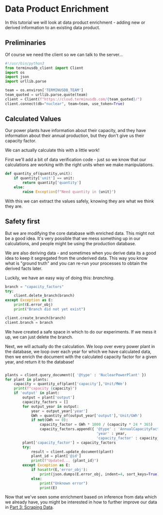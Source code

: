 # Data Product Enrichment

In this tutorial we will look at data product enrichment - adding new
or derived information to an existing data product.

## Preliminaries

Of course we need the client so we can talk to the server...

```python
#!/usr/bin/python3
from terminusdb_client import Client
import os
import json
import urllib.parse

team = os.environ['TERMINUSDB_TEAM']
team_quoted = urllib.parse.quote(team)
client = Client(f"https://cloud.terminusdb.com/{team_quoted}/")
client.connect(db="nuclear", team=team, use_token=True)
```

## Calculated Values

Our power plants have information about their capacity, and they have
information about their annual production, but they don't give us
their capacity factor.

We can actually calculate this with a little work!

First we'll add a bit of data verification code - just so we know that
our calculations are working with the right units when we make manipulations.

```python
def quantity_of(quantity,unit):
    if quantity['unit'] == unit:
        return quantity['quantity']
    else:
        raise Exception(f"Need quantity in {unit}")
```

With this we can extract the values safely, knowing they are what we
think they are.

## Safety first

But we are modifying the core database with enriched data. This might
not be a good idea. It's very possible that we mess something up in
our calculations, and people might be using the production database.

We are also deriving data - and sometimes when you derive data its a
good idea to keep it segregated from the underived data. This way you
know what is "ground truth" and you can re-run your processes to
obtain the derived facts later.

Luckily, we have an easy way of doing this: *branching*.

```python
branch = "capacity_factors"
try:
    client.delete_branch(branch)
except Exception as E:
    print(E.error_obj)
    print("Branch did not yet exist")

client.create_branch(branch)
client.branch = branch
```

We have created a safe space in which to do our experiments. If we
mess it up, we can just delete the branch.

Next, we will actually do the calculation. We loop over every power
plant in the database, we loop over each year for which we have
calculated data, then we enrich the document with the calculated
capacity factor for a given year, and return it to the database!

```python

plants = client.query_document({ '@type' : 'NuclearPowerPlant' })
for plant in plants:
    capacity = quantity_of(plant['capacity'],'Unit/MWe')
    print(f"capacity {capacity}")
    if 'output' in plant:
        output = plant['output']
        capacity_factors = []
        for output_year in output:
            year = output_year['year']
            GWh = quantity_of(output_year['output'],'Unit/GWh')
            if not(GWh == 0):
                capacity_factor = GWh * 1000 / (capacity * 24 * 365)
                capacity_factors.append({ '@type' : 'AnnualCapacityFactor',
                                          'year' : year,
                                          'capacity_factor' : capacity_factor })
        plant['capacity_factor'] = capacity_factors
        try:
            result = client.update_document(plant)
            plant_id = plant['@id']
            print(f"Updated... {plant_id}")
        except Exception as E:
            if hasattr(E,'error_obj'):
                print(json.dumps(E.error_obj, indent=4, sort_keys=True))
            else:
                print("Unknown error")
                print(E)

```

Now that we've seen some enrichment based on inference from data which
we already have, you might be interested in how to further improve our
data in [Part 3: Scraping Data](./scraping.md).
